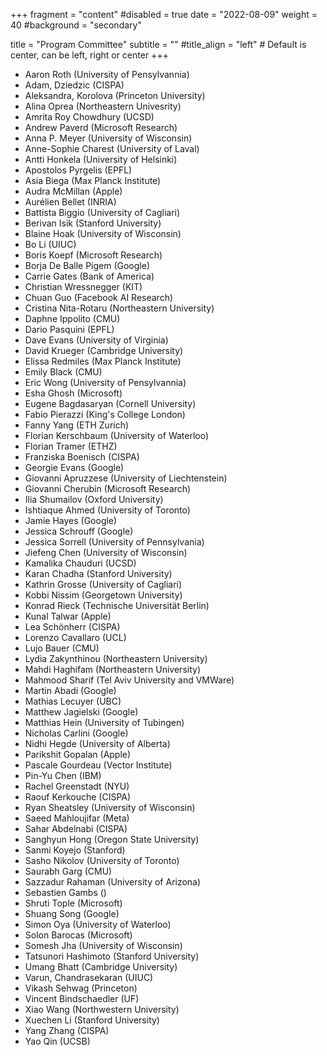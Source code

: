 +++
fragment = "content"
#disabled = true
date = "2022-08-09"
weight = 40
#background = "secondary"

title = "Program Committee"
subtitle = ""
#title_align = "left" # Default is center, can be left,  right or center
+++

* Aaron Roth (University of Pensylvannia)
* Adam, Dziedzic (CISPA)
* Aleksandra, Korolova (Princeton University)
* Alina Oprea (Northeastern Univesrity)
* Amrita Roy Chowdhury (UCSD)
* Andrew Paverd (Microsoft Research)
* Anna P. Meyer (University of Wisconsin)
* Anne-Sophie Charest (University of Laval)
* Antti Honkela (University of Helsinki)
* Apostolos Pyrgelis (EPFL)
* Asia Biega (Max Planck Institute)
* Audra McMillan (Apple)
* Aurélien Bellet (INRIA)
* Battista Biggio (University of Cagliari)
* Berivan Isik (Stanford University)
* Blaine Hoak (University of Wisconsin)
* Bo Li (UIUC)
* Boris Koepf (Microsoft Research)
* Borja De Balle Pigem (Google)
* Carrie Gates (Bank of America)
* Christian Wressnegger (KIT)
* Chuan Guo  (Facebook AI Research)
* Cristina Nita-Rotaru (Northeastern University)
* Daphne Ippolito (CMU)
* Dario Pasquini (EPFL)
* Dave Evans (University of Virginia)
* David Krueger  (Cambridge University)
* Elissa Redmiles (Max Planck Institute)
* Emily Black (CMU)
* Eric Wong (University of Pensylvannia)
* Esha Ghosh  (Microsoft)
* Eugene Bagdasaryan (Cornell University)
* Fabio Pierazzi (King's College London)
* Fanny Yang (ETH Zurich)
* Florian Kerschbaum (University of Waterloo)
* Florian Tramer (ETHZ)
* Franziska Boenisch (CISPA)
* Georgie Evans (Google)
* Giovanni Apruzzese (University of Liechtenstein)
* Giovanni Cherubin (Microsoft Research)
* Ilia Shumailov (Oxford University)
* Ishtiaque Ahmed (University of Toronto)
* Jamie Hayes (Google)
* Jessica Schrouff (Google)
* Jessica Sorrell (University of Pennsylvania)
* Jiefeng Chen (University of Wisconsin)
* Kamalika Chauduri (UCSD)
* Karan Chadha (Stanford University)
* Kathrin Grosse (University of Cagliari)
* Kobbi Nissim (Georgetown University)
* Konrad Rieck (Technische Universität Berlin)
* Kunal Talwar (Apple)
* Lea Schönherr (CISPA)
* Lorenzo Cavallaro (UCL)
* Lujo Bauer (CMU)
* Lydia Zakynthinou (Northeastern University)
* Mahdi Haghifam (Northeastern University)
* Mahmood Sharif (Tel Aviv University and VMWare)
* Martin Abadi (Google)
* Mathias Lecuyer (UBC)
* Matthew Jagielski (Google)
* Matthias Hein (University of Tubingen)
* Nicholas Carlini (Google)
* Nidhi Hegde (University of Alberta)
* Parikshit Gopalan (Apple)
* Pascale Gourdeau (Vector Institute)
* Pin-Yu Chen (IBM)
* Rachel Greenstadt (NYU)
* Raouf Kerkouche (CISPA)
* Ryan Sheatsley (University of Wisconsin)
* Saeed Mahloujifar (Meta)
* Sahar Abdelnabi (CISPA)
* Sanghyun Hong (Oregon State University)
* Sanmi Koyejo (Stanford)
* Sasho Nikolov (University of Toronto)
* Saurabh Garg (CMU)
* Sazzadur Rahaman (University of Arizona)
* Sebastien Gambs ()
* Shruti Tople (Microsoft)
* Shuang Song (Google)
* Simon Oya (University of Waterloo)
* Solon Barocas (Microsoft)
* Somesh Jha (University of Wisconsin)
* Tatsunori Hashimoto (Stanford University)
* Umang Bhatt (Cambridge University)
* Varun, Chandrasekaran (UIUC)
* Vikash Sehwag (Princeton)
* Vincent Bindschaedler (UF)
* Xiao Wang (Northwestern University)
* Xuechen Li (Stanford University)
* Yang Zhang  (CISPA)
* Yao Qin (UCSB)

